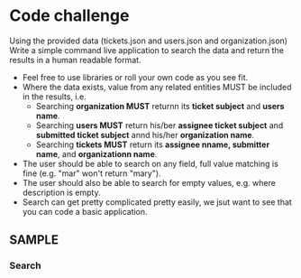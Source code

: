 # Code challenge  
  
Using the provided data (tickets.json and users.json and organization.json)
Write a simple command live application to search the data and return the results in a human readable format.

- Feel free to use libraries or roll your own code as you see fit.
- Where the data exists, value from any related entities MUST be included in the results, i.e.
  - Searching **organization MUST** returnn its **ticket subject** and **users name**.
  - Searching **users MUST** return his/ber **assignee ticket subject** and **submitted ticket subject** annd his/her **organization name**.
  - Searching **tickets MUST** return its **assignee nname, submitter name**, and **organizationn name**.
- The user should be able to search on any field, full value matching is fine (e.g. "mar" won't return "mary").
- The user should also be able to search for empty values, e.g. where description is empty.
- Search can get pretty complicated pretty easily, we jsut want to see that you can code a basic application.

## SAMPLE

### Search

